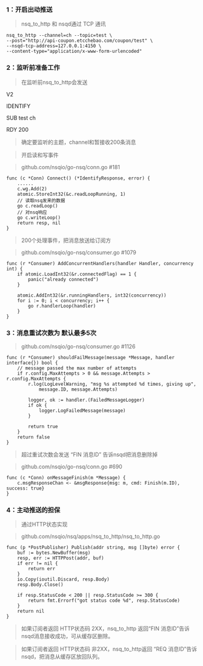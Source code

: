 ### 1：开启出动推送

> nsq_to_http 和 nsqd通过 TCP 通讯

```
nsq_to_http --channel=ch --topic=test \
--post="http://api-coupon.etcchebao.com/coupon/test" \
--nsqd-tcp-address=127.0.0.1:4150 \
--content-type="application/x-www-form-urlencoded"
```



### 2：监听前准备工作
> 在监听前nsq_to_http会发送

V2
  
IDENTIFY
  
SUB test ch

RDY 200

> 确定要监听的主题，channel和暂接收200条消息

> 开启读和写事件

> github.com/nsqio/go-nsq/conn.go #181

```
func (c *Conn) Connect() (*IdentifyResponse, error) {
    ......
    c.wg.Add(2)
    atomic.StoreInt32(&c.readLoopRunning, 1)
    // 读取nsq发来的数据
    go c.readLoop()
    // 对nsq响应
    go c.writeLoop()
    return resp, nil
}

```

> 200个处理事件，把消息放送给订阅方

> github.com/nsqio/go-nsq/consumer.go #1079

```
func (r *Consumer) AddConcurrentHandlers(handler Handler, concurrency int) {
    if atomic.LoadInt32(&r.connectedFlag) == 1 {
        panic("already connected")
    }
    
    atomic.AddInt32(&r.runningHandlers, int32(concurrency))
    for i := 0; i < concurrency; i++ {
        go r.handlerLoop(handler)
    }
}

```

### 3：消息重试次数为 默认最多5次

> github.com/nsqio/go-nsq/consumer.go #1126

```
func (r *Consumer) shouldFailMessage(message *Message, handler interface{}) bool {
    // message passed the max number of attempts
    if r.config.MaxAttempts > 0 && message.Attempts > r.config.MaxAttempts {
        r.log(LogLevelWarning, "msg %s attempted %d times, giving up",
        	message.ID, message.Attempts)
        
        logger, ok := handler.(FailedMessageLogger)
        if ok {
            logger.LogFailedMessage(message)
        }
        
        return true
    }
    return false
}
```

> 超过重试次数会发送 “FIN 消息ID” 告诉nsqd把消息删除掉

> github.com/nsqio/go-nsq/conn.go #690

```
func (c *Conn) onMessageFinish(m *Message) {
    c.msgResponseChan <- &msgResponse{msg: m, cmd: Finish(m.ID), success: true}
}
```

### 4：主动推送的担保

> 通过HTTP状态实现

> github.com/nsqio/nsq/apps/nsq_to_http/nsq_to_http.go

```
func (p *PostPublisher) Publish(addr string, msg []byte) error {
    buf := bytes.NewBuffer(msg)
    resp, err := HTTPPost(addr, buf)
    if err != nil {
        return err
    }
    io.Copy(ioutil.Discard, resp.Body)
    resp.Body.Close()
    
    if resp.StatusCode < 200 || resp.StatusCode >= 300 {
    	return fmt.Errorf("got status code %d", resp.StatusCode)
    }
    return nil
}

```

> 如果订阅者返回 HTTP状态码 2XX，nsq_to_http 返回“FIN 消息ID”告诉nsqd消息接收成功，可从缓存区删除。

> 如果订阅者返回 HTTP状态码 非2XX，nsq_to_http返回 “REQ 消息ID”告诉nsqd，把消息从缓存区放回队列。


